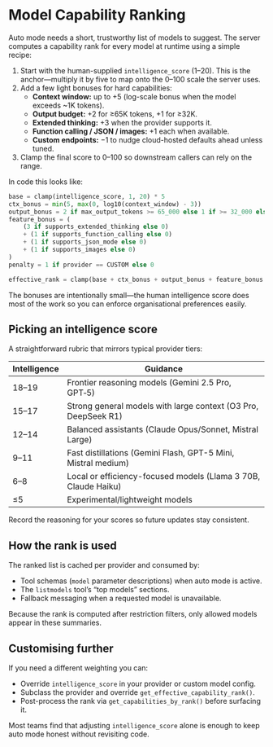 # Model Capability Ranking

Auto mode needs a short, trustworthy list of models to suggest. The server
computes a capability rank for every model at runtime using a simple recipe:

1. Start with the human-supplied `intelligence_score` (1–20). This is the
   anchor—multiply it by five to map onto the 0–100 scale the server uses.
2. Add a few light bonuses for hard capabilities:
   - **Context window:** up to +5 (log-scale bonus when the model exceeds ~1K tokens).
   - **Output budget:** +2 for ≥65K tokens, +1 for ≥32K.
   - **Extended thinking:** +3 when the provider supports it.
   - **Function calling / JSON / images:** +1 each when available.
   - **Custom endpoints:** −1 to nudge cloud-hosted defaults ahead unless tuned.
3. Clamp the final score to 0–100 so downstream callers can rely on the range.

In code this looks like:

```python
base = clamp(intelligence_score, 1, 20) * 5
ctx_bonus = min(5, max(0, log10(context_window) - 3))
output_bonus = 2 if max_output_tokens >= 65_000 else 1 if >= 32_000 else 0
feature_bonus = (
    (3 if supports_extended_thinking else 0)
    + (1 if supports_function_calling else 0)
    + (1 if supports_json_mode else 0)
    + (1 if supports_images else 0)
)
penalty = 1 if provider == CUSTOM else 0

effective_rank = clamp(base + ctx_bonus + output_bonus + feature_bonus - penalty, 0, 100)
```

The bonuses are intentionally small—the human intelligence score does most
of the work so you can enforce organisational preferences easily.

## Picking an intelligence score

A straightforward rubric that mirrors typical provider tiers:

| Intelligence | Guidance |
|--------------|----------|
| 18–19 | Frontier reasoning models (Gemini 2.5 Pro, GPT‑5) |
| 15–17 | Strong general models with large context (O3 Pro, DeepSeek R1) |
| 12–14 | Balanced assistants (Claude Opus/Sonnet, Mistral Large) |
| 9–11  | Fast distillations (Gemini Flash, GPT-5 Mini, Mistral medium) |
| 6–8   | Local or efficiency-focused models (Llama 3 70B, Claude Haiku) |
| ≤5    | Experimental/lightweight models |

Record the reasoning for your scores so future updates stay consistent.

## How the rank is used

The ranked list is cached per provider and consumed by:
- Tool schemas (`model` parameter descriptions) when auto mode is active.
- The `listmodels` tool’s “top models” sections.
- Fallback messaging when a requested model is unavailable.

Because the rank is computed after restriction filters, only allowed models
appear in these summaries.

## Customising further

If you need a different weighting you can:
- Override `intelligence_score` in your provider or custom model config.
- Subclass the provider and override `get_effective_capability_rank()`.
- Post-process the rank via `get_capabilities_by_rank()` before surfacing it.

Most teams find that adjusting `intelligence_score` alone is enough to keep
auto mode honest without revisiting code.
